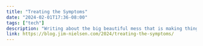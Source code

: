 ```yaml
---
title: "Treating the Symptoms"
date: "2024-02-01T17:36-08:00"
tags: ["tech"]
description: "Writing about the big beautiful mess that is making things for the world wide web."
link: https://blog.jim-nielsen.com/2024/treating-the-symptoms/
---
```

